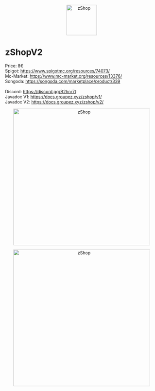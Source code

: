 <p align="center"><img src="https://img.groupez.xyz/zshop/shop.png" width="100" alt="zShop"></p>

# zShopV2

Price: 8€<br>
Spigot: https://www.spigotmc.org/resources/74073/ <br>
Mc-Market: https://www.mc-market.org/resources/13376/ <br>
Songoda: https://songoda.com/marketplace/product/339 <br>
<br>
Discord: https://discord.gg/B2hnr7t<br>
Javadoc V1: https://docs.groupez.xyz/zshop/v1/
<br>Javadoc V2: https://docs.groupez.xyz/zshop/v2/

<p align="center"><img src="https://img.groupez.xyz/zshop/img1.png" width="450" alt="zShop"></p>
<p align="center"><img src="https://img.groupez.xyz/zshop/buy.png" width="450" alt="zShop"></p>
